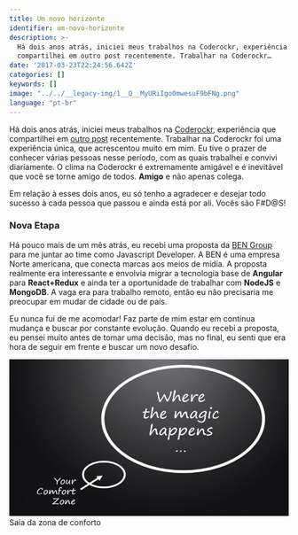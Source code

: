 ```yaml
---
title: Um novo horizonte
identifier: um-novo-horizonte
description: >-
  Há dois anos atrás, iniciei meus trabalhos na Coderockr, experiência que
  compartilhei em outro post recentemente. Trabalhar na Coderockr…
date: '2017-03-23T22:24:56.642Z'
categories: []
keywords: []
image: "../../__legacy-img/1__Q__MyURiIgo0mwesuF9bFNg.png"
language: "pt-br"
---
```



Há dois anos atrás, iniciei meus trabalhos na [Coderockr](http://coderockr.com/), experiência que compartilhei em [outro post](/2017/dois-anos-de-coderockr/) recentemente. Trabalhar na Coderockr foi uma experiência única, que acrescentou muito em mim. Eu tive o prazer de conhecer várias pessoas nesse período, com as quais trabalhei e convivi diariamente. O clima na Coderockr é extremamente amigável e é inevitável que você se torne amigo de todos. **Amigo** e não apenas colega.

Em relação à esses dois anos, eu só tenho a agradecer e desejar todo sucesso à cada pessoa que passou e ainda está por ali. Vocês são F#D@S!

### Nova Etapa

Há pouco mais de um mês atrás, eu recebi uma proposta da [BEN Group](http://bengroup.com/) para me juntar ao time como Javascript Developer. A BEN é uma empresa Norte americana, que conecta marcas aos meios de mídia. A proposta realmente era interessante e envolvia migrar a tecnologia base de **Angular** para **React+Redux** e ainda ter a oportunidade de trabalhar com **NodeJS** e **MongoDB**. A vaga era para trabalho remoto, então eu não precisaria me preocupar em mudar de cidade ou de país.

Eu nunca fui de me acomodar! Faz parte de mim estar em contínua mudança e buscar por constante evolução. Quando eu recebi a proposta, eu pensei muito antes de tomar uma decisão, mas no final, eu senti que era hora de seguir em frente e buscar um novo desafio.

![Saia da zona de conforto](../../__legacy-img/1__E1svijTSAnq5PcS5YZPV0Q.jpeg)
Saia da zona de conforto
